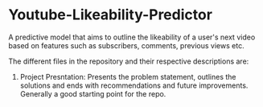 # Youtube-Likeability-Predictor
A predictive model that aims to outline the likeability of a user's next video based on features such as subscribers, comments, previous views etc.

The different files in the repository and their respective descriptions are:

1) Project Presntation: Presents the problem statement, outlines the solutions and ends with recommendations and future improvements. Generally a good starting point for the repo.

